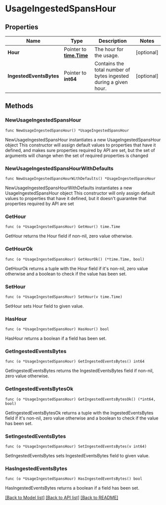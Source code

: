 # UsageIngestedSpansHour

## Properties

Name | Type | Description | Notes
------------ | ------------- | ------------- | -------------
**Hour** | Pointer to [**time.Time**](time.Time.md) | The hour for the usage. | [optional] 
**IngestedEventsBytes** | Pointer to **int64** | Contains the total number of bytes ingested during a given hour. | [optional] 

## Methods

### NewUsageIngestedSpansHour

`func NewUsageIngestedSpansHour() *UsageIngestedSpansHour`

NewUsageIngestedSpansHour instantiates a new UsageIngestedSpansHour object
This constructor will assign default values to properties that have it defined,
and makes sure properties required by API are set, but the set of arguments
will change when the set of required properties is changed

### NewUsageIngestedSpansHourWithDefaults

`func NewUsageIngestedSpansHourWithDefaults() *UsageIngestedSpansHour`

NewUsageIngestedSpansHourWithDefaults instantiates a new UsageIngestedSpansHour object
This constructor will only assign default values to properties that have it defined,
but it doesn't guarantee that properties required by API are set

### GetHour

`func (o *UsageIngestedSpansHour) GetHour() time.Time`

GetHour returns the Hour field if non-nil, zero value otherwise.

### GetHourOk

`func (o *UsageIngestedSpansHour) GetHourOk() (*time.Time, bool)`

GetHourOk returns a tuple with the Hour field if it's non-nil, zero value otherwise
and a boolean to check if the value has been set.

### SetHour

`func (o *UsageIngestedSpansHour) SetHour(v time.Time)`

SetHour sets Hour field to given value.

### HasHour

`func (o *UsageIngestedSpansHour) HasHour() bool`

HasHour returns a boolean if a field has been set.

### GetIngestedEventsBytes

`func (o *UsageIngestedSpansHour) GetIngestedEventsBytes() int64`

GetIngestedEventsBytes returns the IngestedEventsBytes field if non-nil, zero value otherwise.

### GetIngestedEventsBytesOk

`func (o *UsageIngestedSpansHour) GetIngestedEventsBytesOk() (*int64, bool)`

GetIngestedEventsBytesOk returns a tuple with the IngestedEventsBytes field if it's non-nil, zero value otherwise
and a boolean to check if the value has been set.

### SetIngestedEventsBytes

`func (o *UsageIngestedSpansHour) SetIngestedEventsBytes(v int64)`

SetIngestedEventsBytes sets IngestedEventsBytes field to given value.

### HasIngestedEventsBytes

`func (o *UsageIngestedSpansHour) HasIngestedEventsBytes() bool`

HasIngestedEventsBytes returns a boolean if a field has been set.


[[Back to Model list]](../README.md#documentation-for-models) [[Back to API list]](../README.md#documentation-for-api-endpoints) [[Back to README]](../README.md)



